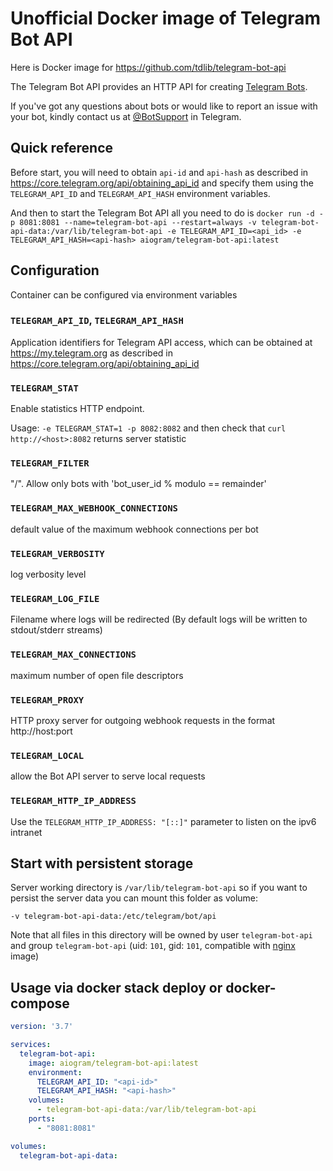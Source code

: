 # Unofficial Docker image of Telegram Bot API

Here is Docker image for https://github.com/tdlib/telegram-bot-api

The Telegram Bot API provides an HTTP API for creating [Telegram Bots](https://core.telegram.org/bots).

If you've got any questions about bots or would like to report an issue with your bot, kindly contact us at [@BotSupport](https://t.me/BotSupport) in Telegram.

## Quick reference

Before start, you will need to obtain `api-id` and `api-hash` as described in https://core.telegram.org/api/obtaining_api_id and specify them using the `TELEGRAM_API_ID` and `TELEGRAM_API_HASH` environment variables.

And then to start the Telegram Bot API all you need to do is
`docker run -d -p 8081:8081 --name=telegram-bot-api --restart=always -v telegram-bot-api-data:/var/lib/telegram-bot-api -e TELEGRAM_API_ID=<api_id> -e TELEGRAM_API_HASH=<api-hash> aiogram/telegram-bot-api:latest`

## Configuration

Container can be configured via environment variables

### `TELEGRAM_API_ID`, `TELEGRAM_API_HASH`

Application identifiers for Telegram API access, which can be obtained at https://my.telegram.org as described in https://core.telegram.org/api/obtaining_api_id

### `TELEGRAM_STAT`

Enable statistics HTTP endpoint.

Usage: `-e TELEGRAM_STAT=1 -p 8082:8082` and then check that `curl http://<host>:8082` returns server statistic


### `TELEGRAM_FILTER`

"<remainder>/<modulo>". Allow only bots with 'bot_user_id % modulo == remainder'


### `TELEGRAM_MAX_WEBHOOK_CONNECTIONS`

default value of the maximum webhook connections per bot

### `TELEGRAM_VERBOSITY`

log verbosity level

### `TELEGRAM_LOG_FILE`

Filename where logs will be redirected (By default logs will be written to stdout/stderr streams)

### `TELEGRAM_MAX_CONNECTIONS`

maximum number of open file descriptors

### `TELEGRAM_PROXY`

HTTP proxy server for outgoing webhook requests in the format http://host:port

### `TELEGRAM_LOCAL`

allow the Bot API server to serve local requests

### `TELEGRAM_HTTP_IP_ADDRESS`

Use the `TELEGRAM_HTTP_IP_ADDRESS: "[::]"` parameter to listen on the ipv6 intranet

## Start with persistent storage

Server working directory is `/var/lib/telegram-bot-api` so if you want to persist the server data you can mount this folder as volume:

`-v telegram-bot-api-data:/etc/telegram/bot/api`

Note that all files in this directory will be owned by user `telegram-bot-api` and group `telegram-bot-api` (uid: `101`, gid: `101`, compatible with [nginx](https://hub.docker.com/_/nginx) image)

## Usage via docker stack deploy or docker-compose

```yaml
version: '3.7'

services:
  telegram-bot-api:
    image: aiogram/telegram-bot-api:latest
    environment:
      TELEGRAM_API_ID: "<api-id>"
      TELEGRAM_API_HASH: "<api-hash>"
    volumes:
      - telegram-bot-api-data:/var/lib/telegram-bot-api
    ports:
      - "8081:8081"

volumes:
  telegram-bot-api-data:
```
